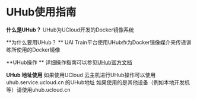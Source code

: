 

# UHub使用指南

**什么是UHub？**
UHub为UCloud开发的Docker镜像系统

**为什么要用UHub？ **
UAI Train平台使用UHub作为Docker镜像媒介来传递训练所使用的Docker镜像

**UHub操作 **
详细操作指南可以参见[UHub官方文档](uhub/guide)

**UHub 地址使用**
如果使用UCloud 云主机进行UHub操作可以使用uhub.service.ucloud.cn 的UHub地址
如果使用的是其他设备（例如本地开发机等）请使用uhub.ucloud.cn


